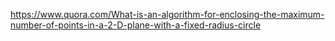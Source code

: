 https://www.quora.com/What-is-an-algorithm-for-enclosing-the-maximum-number-of-points-in-a-2-D-plane-with-a-fixed-radius-circle